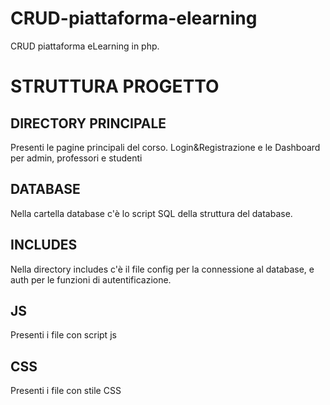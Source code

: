 # CRUD-piattaforma-elearning
CRUD piattaforma eLearning in php.

# STRUTTURA PROGETTO

## DIRECTORY PRINCIPALE
Presenti le pagine principali del corso. Login&Registrazione e le Dashboard per admin, professori e studenti

## DATABASE
Nella cartella database c'è lo script SQL della struttura del database.

## INCLUDES
Nella directory includes c'è il file config per la connessione al database, e auth per
le funzioni di autentificazione.

## JS
Presenti i file con script js

## CSS
Presenti i file con stile CSS
